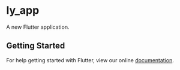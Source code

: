 # ly_app

A new Flutter application.

## Getting Started

For help getting started with Flutter, view our online
[documentation](https://flutter.io/).
